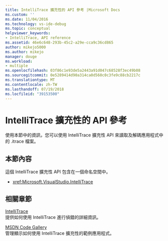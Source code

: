 ```yaml
---
title: IntelliTrace 擴充性的 API 參考 |Microsoft Docs
ms.custom: ''
ms.date: 11/04/2016
ms.technology: vs-ide-debug
ms.topic: conceptual
helpviewer_keywords:
- IntelliTrace, API reference
ms.assetid: 46e6c648-293b-45c2-a29e-cca9c36cd865
author: mikejo5000
ms.author: mikejo
manager: douge
ms.workload:
- multiple
ms.openlocfilehash: 03f86c1e93de5a2443a91d047c68528f3ec49b08
ms.sourcegitcommit: 0e5289414d90a314ca0d560c0c3fe9c88cb2217c
ms.translationtype: MT
ms.contentlocale: zh-TW
ms.lasthandoff: 07/19/2018
ms.locfileid: "39153500"
---
```

# <a name="api-reference-for-intellitrace-extensibility"></a>IntelliTrace 擴充性的 API 參考

使用本節中的資訊，您可以使用 IntelliTrace 擴充性 API 來讀取及解碼應用程式中的 .itrace 檔案。  
  
## <a name="in-this-section"></a>本節內容

 這個 IntelliTrace 擴充性 API 包含在一個命名空間中。  
  
- <xref:Microsoft.VisualStudio.IntelliTrace>  
  
## <a name="related-sections"></a>相關章節

 [IntelliTrace](../debugger/intellitrace.md)  
 提供如何使用 IntelliTrace 進行偵錯的詳細資訊。  
  
 [MSDN Code Gallery](https://code.msdn.microsoft.com/)  
 管理顯示如何使用 IntelliTrace 擴充性的範例應用程式。